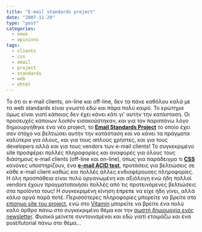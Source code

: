 ```yaml
---
title: "Ε-mail standards project"
date: "2007-11-29"
type: "post"
categories:
  - news
  - opinions
tags:
  - clients
  - css
  - email
  - project
  - standards
  - web
  - xhtml
---
```


Το ότι οι e-mail clients, on-line και off-line, δεν τα πάνε καθόλου καλά με τα web standards είναι γνωστό εδώ και πάρα πολύ καιρό. Το ερώτημα όμως είναι γιατί κάποιος δεν έχει κάνει κάτι γι&#8217; αυτήν την κατάσταση. Οι προσευχές κάποιων λοιπόν εισακούστηκαν, και για τον παραπάνω λόγο δημιουργήθηκε ένα νέο project, το [**Email Standards Project**](http://www.email-standards.org/ "E-mail Standards Project") το οποίο έχει σαν στόχο να βελτιώσει αυτήν την κατάσταση και να κάνει τα πράγματα καλύτερα για όλους, και για τους απλούς χρήστες, και για τους developers αλλά και για τους vendors των e-mail clients! Το συγκεκριμένο site προσφέρει πολλές πληροφορίες και αναφορές για όλους τους διάσημους e-mail clients (off-line και on-line), όπως για παράδειγμα τι [**CSS**](http://www.w3.org/Style/CSS/ "W3C CSS") κανόνες υποστηρίζουν, ένα [**e-mail ACID test**](http://www.email-standards.org/acid-test/ "e-mail ACID test"), προτάσεις για βελτιώσεις σε κάθε e-mail client καθώς και πολλές άλλες ενδιαφέρουσες πληροφορίες. Η όλη προσπάθεια είναι πολύ οργανωμένη και αξιόλογη ενώ ήδη πολλοί vendors έχουν πραγματοποιήσει πολλές από τις προτεινόμενες βελτιώσεις στα προϊόντα τους! Η συγκεκριμένη κίνηση έπρεπε να είχε ήδη γίνει, αλλά κάλιο αργά παρά ποτέ. Περισσότερες πληροφορίες μπορείτε να βρείτε στο [επίσημο site του project](http://www.email-standards.org/ "E-mail Standards Project"), ενώ στο [Vitamin](http://www.thinkvitamin.com/ "Vitamin site") μπορείτε να βρείτε ένα πολύ καλό άρθρο πάνω στο συγκεκριμένο θέμα και την [σωστή δημιουργία ενός newsletter](http://www.thinkvitamin.com/features/design/ensuring-your-html-emails-look-great-and-get-delivered "Ensuring your HTML emails look great and get delivered"). Φυσικά μείνετε συντονισμένοι και εδώ γιατί ετοιμάζω και ένα post/tutorial πάνω στο θέμα&#8230;

